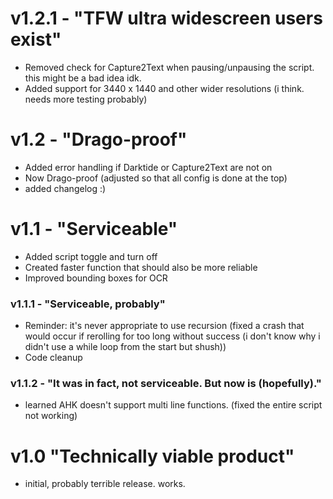 # v1.2.1 - "TFW ultra widescreen users exist"
- Removed check for Capture2Text when pausing/unpausing the script. this might be a bad idea idk.
- Added support for 3440 x 1440 and other wider resolutions (i think. needs more testing probably)

# v1.2 - "Drago-proof"
- Added error handling if Darktide or Capture2Text are not on
- Now Drago-proof (adjusted so that all config is done at the top)
- added changelog :)

# v1.1 - "Serviceable"
- Added script toggle and turn off
- Created faster function that should also be more reliable
- Improved bounding boxes for OCR

### v1.1.1 - "Serviceable, probably"
- Reminder: it's never appropriate to use recursion (fixed a crash that would occur if rerolling for too long without success (i don't know why i didn't use a while loop from the start but shush))
- Code cleanup

### v1.1.2 - "It was in fact, not serviceable. But now is (hopefully)."
- learned AHK doesn't support multi line functions. (fixed the entire script not working)

# v1.0 "Technically viable product"
- initial, probably terrible release. works.
